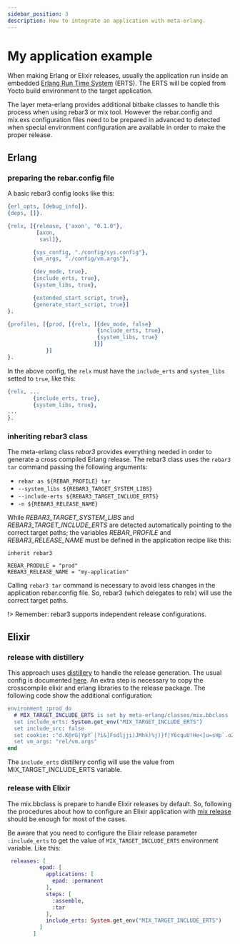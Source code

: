 ```yaml
---
sidebar_position: 3
description: How to integrate an application with meta-erlang.
---
```


# My application example

When making Erlang or Elixir releases, usually the application run inside an
embedded
[Erlang Run Time System](https://erlang.org/doc/apps/erts/users_guide.html)
(ERTS). The ERTS will be copied from Yocto build environment to the target
application.

The layer meta-erlang provides additional bitbake classes to handle this process
when using rebar3 or mix tool. However the rebar.config and mix.exs
configuration files need to be prepared in advanced to detected when special
environment configuration are available in order to make the proper release.

## Erlang

### preparing the rebar.config file

A basic rebar3 config looks like this:

```erlang
{erl_opts, [debug_info]}.
{deps, []}.

{relx, [{release, {'axon', "0.1.0"},
         [axon,
          sasl]},

        {sys_config, "./config/sys.config"},
        {vm_args, "./config/vm.args"},

        {dev_mode, true},
        {include_erts, true},
        {system_libs, true},

        {extended_start_script, true},
        {generate_start_script, true}]
}.

{profiles, [{prod, [{relx, [{dev_mode, false}
                            {include_erts, true},
                            {system_libs, true}
                           ]}]
            }]
}.
```

In the above config, the `relx` must have the `include_erts` and `system_libs`
setted to `true`, like this:

```erlang
{relx, ...
        {include_erts, true},
        {system_libs, true},
...
}.
```

### inheriting rebar3 class

The meta-erlang class _rebar3_ provides everything needed in order to generate a
cross compiled Erlang release. The rebar3 class uses the `rebar3 tar` command
passing the following arguments:

- `rebar as ${REBAR_PROFILE} tar`
- `--system_libs ${REBAR3_TARGET_SYSTEM_LIBS}`
- `--include-erts ${REBAR3_TARGET_INCLUDE_ERTS}`
- `-n ${REBAR3_RELEASE_NAME}`

While _REBAR3_TARGET_SYSTEM_LIBS_ and _REBAR3_TARGET_INCLUDE_ERTS_ are detected
automatically pointing to the correct target paths; the variables
_REBAR_PROFILE_ and _REBAR3_RELEASE_NAME_ must be defined in the application
recipe like this:

```bitbake
inherit rebar3

REBAR_PRODULE = "prod"
REBAR3_RELEASE_NAME = "my-application"
```

Calling `rebar3 tar` command is necessary to avoid less changes in the
application rebar.config file. So, rebar3 (which delegates to relx) will use the
correct target paths.

!> Remember: rebar3 supports independent release configurations.

## Elixir

### release with distillery

This approach uses [distillery](https://github.com/bitwalker/distillery) to
handle the release generation. The usual config is documented
[here](https://hexdocs.pm/distillery/introduction/installation.html). An extra
step is necessary to copy the crosscompile elixir and erlang libraries to the
release package. The following code show the additional configuration:

```erlang
environment :prod do
  # MIX_TARGET_INCLUDE_ERTS is set by meta-erlang/classes/mix.bbclass
  set include_erts: System.get_env("MIX_TARGET_INCLUDE_ERTS")
  set include_src: false
  set cookie: :"d.K@rG|YpY`|?i&]Fsdljji)JMhk)%j)}f|Y6cquU!He<]u=sHp`.o2p[I3ee]gD"
  set vm_args: "rel/vm.args"
end
```

The `include_erts` distillery config will use the value from
MIX_TARGET_INCLUDE_ERTS variable.

### release with Elixir

The mix.bbclass is prepare to handle Elixir releases by default. So, following
the procedures about how to configure an Elixir application with
[mix release](https://hexdocs.pm/mix/Mix.Tasks.Release.html) should be enough
for most of the cases.

Be aware that you need to configure the Elixir release parameter `:include_erts`
to get the value of `MIX_TARGET_INCLUDE_ERTS` environment variable. Like this:

```elixir
 releases: [
          epad: [
            applications: [
              epad: :permanent
            ],
            steps: [
              :assemble,
              :tar
            ],
            include_erts: System.get_env("MIX_TARGET_INCLUDE_ERTS")
          ]
        ]
```
